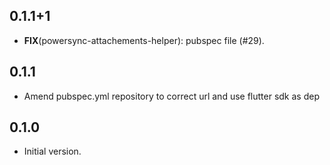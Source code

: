 ## 0.1.1+1

 - **FIX**(powersync-attachements-helper): pubspec file (#29).

## 0.1.1

- Amend pubspec.yml repository to correct url and use flutter sdk as dep

## 0.1.0

- Initial version.
